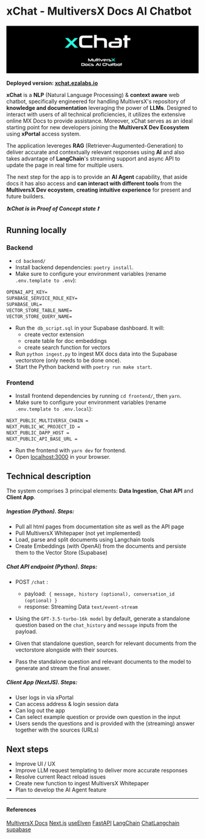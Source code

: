 # xChat - MultiversX Docs AI Chatbot

![Alt text](readme-cover.png)

**Deployed version: [xchat.ezalabs.io](https://xchat.ezalabs.io)**


**xChat** is a **NLP** (Natural Language Processing) & **context aware** web chatbot, specifically engineered for handling MultiversX's repository of **knowledge and documentation** leveraging the power of **LLMs**. Designed to interact with users of all technical proficiencies, it utilizes the extensive online MX Docs to provide assistance. Moreover, xChat serves as an ideal starting point for new developers joining the **MultiversX Dev Ecosystem** using **xPortal** access system.

The application levereges **RAG** (Retriever-Augumented-Generation) to deliver accurate and contextually relevant responses using **AI** and also takes advantage of  **LangChain**'s streaming support and async API to update the page in real time for multiple users.

The next step for the app is to provide an **AI Agent** capability, that aside docs it has also access and **can interact with different tools** from the **MultiversX Dev ecoystem**, **creating intuitive experience** for present and future builders. 

***❗xChat is in Proof of Concept state ❗***


##  Running locally

### Backend
* `cd backend/`
*  Install backend dependencies: `poetry install`.
*  Make sure to configure your environment variables (rename `.env.template to .env`):

```
OPENAI_API_KEY=
SUPABASE_SERVICE_ROLE_KEY=
SUPABASE_URL=
VECTOR_STORE_TABLE_NAME=
VECTOR_STORE_QUERY_NAME=

```
* Run the` db_script.sql` in your Supabase dashboard. It will:
   - create vector extension
   - create table for doc embeddings 
   - create search function for vectors
*  Run `python ingest.py` to ingest MX docs data into the Supabase vectorstore (only needs to be done once).
*  Start the Python backend with `poetry run make start`.

### Frontend

*  Install frontend dependencies by running `cd frontend/`, then `yarn`.
*  Make sure to configure your environment variables (rename `.env.template to .env.local`):

```
NEXT_PUBLIC_MULTIVERSX_CHAIN = 
NEXT_PUBLIC_WC_PROJECT_ID = 
NEXT_PUBLIC_DAPP_HOST =
NEXT_PUBLIC_API_BASE_URL =
```

*  Run the frontend with `yarn dev` for frontend.
*  Open [localhost:3000](http://localhost:3000) in your browser.



##  Technical description

The system comprises 3 principal elements: **Data Ingestion**, **Chat API** and **Client App**.

##### Ingestion (Python). Steps:

* Pull all html pages from documentation site as well as the API page
* Pull MultiversX Whitepaper (not yet implemented)
* Load, parse and split documents using Langchain tools
* Create Embeddings (with OpenAI) from the documents and persiste them to the Vector Store (Supabase)

##### Chat API endpoint (Python). Steps:

*  POST `/chat` :
   - payload:` { message, history (optional), conversation_id (optional) }`
   - response: Streaming Data `text/event-stream`

* Using the `GPT-3.5-turbo-16k model` by default, generate a standalone question based on the `chat_history` and `message` inputs from the payload.
*  Given that standalone question, search for relevant documents from the vectorstore alongside with their sources.
*  Pass the standalone question and relevant documents to the model to generate and stream the final answer.


##### Client App (NextJS). Steps:
* User logs in via xPortal
* Can access address & login session data
* Can log out the app
* Can select example question or provide own question in the input
* Users sends the questions and is provided with the (streaming) answer together with the sources (URLs)

##  Next steps

* Improve UI / UX
* Improve LLM request templating to deliver more accurate responses
* Resolve current React reload issues
* Create new function to ingest MultiversX Whitepaper
* Plan to develop the AI Agent feature


------------



#### References

[MultiversX Docs](https://docs.multiversx.com/)
[Next.js](https://nextjs.org)
[useElven](https://www.useelven.com/)
[FastAPI](https://fastapi.tiangolo.com/)
[LangChain](https://github.com/hwchase17/langchain/)
[ChatLangchain](https://github.com/langchain-ai/chat-langchain/)
[supabase](https://supabase.com/)

